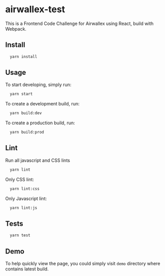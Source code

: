 # airwallex-test

This is a Frontend Code Challenge for Airwallex using React, build with Webpack.

## Install

```bash
  yarn install
```

## Usage

To start developing, simply run:

```bash
  yarn start
```

To create a development build, run:

```bash
  yarn build:dev
```

To create a production build, run:

```bash
  yarn build:prod
```

## Lint

Run all javascript and CSS lints

```bash
  yarn lint
```

Only CSS lint:

```bash
  yarn lint:css
```

Only Javascript lint:

```bash
  yarn lint:js
```

## Tests

```bash
  yarn test
```

## Demo

To help quickly view the page, you could simply visit `demo` directory where contains latest build.
